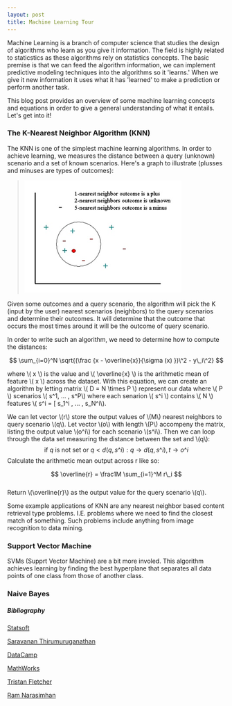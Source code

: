 ```yaml
---
layout: post
title: Machine Learning Tour
---
```

   
Machine Learning is a branch of computer science that studies the design of algorithms who learn as you give it information. 
The field is highly related to staticstics as these algorithms rely on statistics concepts. The basic premise is that we can feed
the algorithm information, we can implement predictive modeling techniques into the algorithms so it 'learns.' When we
give it new information it uses what it has 'learned' to make a prediction or perform another task.  
  
This blog post provides an overview of some machine learning concepts and equations in order to give a general understanding of
what it entails. Let's get into it!

### The K-Nearest Neighbor Algorithm (KNN)
The KNN is one of the simplest machine learning algorithms. In order to achieve learning,
we measures the distance between a query (unknown) scenario and a set of known scenarios.
Here's a graph to illustrate (plusses and minuses are types of outcomes):  
  
> ![KNN Graph](../images/knn1.jpg)   

Given some outcomes and a query scenario, the algorithm will pick the K (input by the user)
nearest scenarios (neighbors) to the query scenarios and determine their outcomes. It will 
determine that the outcome that occurs the most times around it will be the outcome of query
scenario.  
  
In order to write such an algorithm, we need to determine how to compute the distances:    

$$ \sum_{i=0}^N \sqrt{(\frac {x - \overline{x}}{\sigma (x) })\^2 - y\_i\^2} $$

where \\( x \\) is the value and \\( \overline{x} \\) is the arithmetic mean of feature \\( x \\)
across the dataset. With this equation, we can create an algorithm by letting matrix \\( D = N \times P \\) 
represent our data where \\( P \\) scenarios \\( s\^1, ... , s\^P\\) where each senarion \\( s\^i \\) 
contains \\( N \\) features \\( s\^i = [ s\_1\^i , ... , s\_N\^i\\).  
  
We can let vector \\(r\\) store the output values of \\(M\\) nearest neighbors to query scenario \\(q\\). Let vector \\(o\\) 
with length \\(P\\) accompeny the matrix, listing the output value \\(o\^i\\) for each scenario \\(s\^i\\). 
Then we can loop through the data set measuring the distance between the set and \\(q\\):  
$$ \text{if } q \text{ is not set or } q < d(q,s\^i):q \rightarrow d(q,s\^i), t \rightarrow o\^i $$
Calculate the arithmetic mean output across r like so:

$$ \overline{r} = \frac1M \sum_{i=1}^M r\_i $$  
Return \\(\overline{r}\\) as the output value for the query scenario \\(q\\).  
  
Some example applications of KNN are any nearest neighbor based content retrieval type problems. I.E. 
problems where we need to find the closest match of something. Such problems include anything from image recognition to data mining.

### Support Vector Machine 
SVMs (Supprt Vector Machine) are a bit more involed. This algorithm achieves learning by finding the best
hyperplane that separates all data points of one class from those of another class.  

### Naive Bayes

##### Bibliography
[Statsoft](http://www.statsoft.com/Textbook/k-Nearest-Neighbors#classification)  

[Saravanan Thirumuruganathan](https://saravananthirumuruganathan.wordpress.com/2010/05/17/a-detailed-introduction-to-k-nearest-neighbor-knn-algorithm/)

[DataCamp](http://blog.datacamp.com/machine-learning-in-r/)

[MathWorks](http://www.mathworks.com/help/stats/support-vector-machines-svm.html)

[Tristan Fletcher](http://www.tristanfletcher.co.uk/SVM%20Explained.pdf)

[Ram Narasimhan](http://stackoverflow.com/a/20556654/2229572)